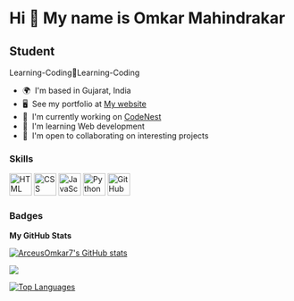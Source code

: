 Hi 👋 My name is Omkar Mahindrakar
==================================

Student
-------

Learning-Coding🔁Learning-Coding

* 🌍  I'm based in Gujarat, India
* 🖥️  See my portfolio at [My website](http://arceusomkar7.github.io/)
* 🚀  I'm currently working on [CodeNest](http://github.com/ArceusOmkar7/CodeNest-frontend)
* 🧠  I'm learning Web development
* 🤝  I'm open to collaborating on interesting projects

### Skills
<img src="https://github.com/ArceusOmkar7/ArceusOmkar7/blob/main/assets/68581782/a09952da-0a69-477e-809a-85ae4b3ee3b2.png?raw=true" alt="HTML" height="40" width="40">
<img src="https://github.com/ArceusOmkar7/ArceusOmkar7/blob/main/assets/68581782/5ba8bdfb-704f-47e2-b8d0-141f8c404c11.png?raw=true" alt="CSS" height="40" width="40">
<img src="https://github.com/ArceusOmkar7/ArceusOmkar7/blob/main/assets/68581782/2d3c2b24-917d-465b-81dc-18628bbf6094.png?raw=true" alt="JavaScript" height="40" width="40">
<img src="https://github.com/ArceusOmkar7/ArceusOmkar7/blob/main/assets/68581782/17346fab-5054-45dc-8432-d115552ee900.png?raw=true" alt="Python" height="40" width="40">
<img src="https://github.com/ArceusOmkar7/ArceusOmkar7/blob/main/assets/68581782/4d1c30fe-7ef8-4868-8f87-07cd81065263.png?raw=true" alt="GitHub" height="40" width="40">



### Badges

<b>My GitHub Stats</b>

<a href="http://www.github.com/ArceusOmkar7"><img src="https://github-readme-stats.vercel.app/api?username=ArceusOmkar7&show_icons=true&hide=&count_private=true&title_color=0891b2&text_color=ffffff&icon_color=0891b2&bg_color=1c1917&hide_border=true&show_icons=true" alt="ArceusOmkar7's GitHub stats" /></a>

<a href="http://www.github.com/ArceusOmkar7"><img src="https://github-readme-streak-stats.herokuapp.com/?user=ArceusOmkar7&stroke=ffffff&background=1c1917&ring=0891b2&fire=0891b2&currStreakNum=ffffff&currStreakLabel=0891b2&sideNums=ffffff&sideLabels=ffffff&dates=ffffff&hide_border=true" /></a>

<a href="https://github.com/ArceusOmkar7" align="left"><img src="https://github-readme-stats.vercel.app/api/top-langs/?username=ArceusOmkar7&langs_count=10&title_color=0891b2&text_color=ffffff&icon_color=0891b2&bg_color=1c1917&hide_border=true&locale=en&custom_title=Top%20%Languages" alt="Top Languages" /></a>
